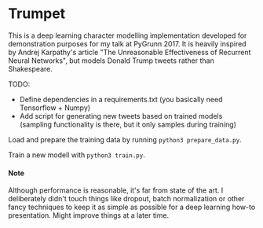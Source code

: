 Trumpet
===

This is a deep learning character modelling implementation developed for demonstration
purposes for my talk at PyGrunn 2017. It is heavily inspired by Andrej Karpathy's
article "The Unreasonable Effectiveness of Recurrent Neural Networks", but models
Donald Trump tweets rather than Shakespeare.

TODO:

- Define dependencies in a requirements.txt (you basically need Tensorflow + Numpy)
- Add script for generating new tweets based on trained models (sampling functionality is
there, but it only samples during training)


Load and prepare the training data by running `python3 prepare_data.py`.

Train a new modell with `python3 train.py`.

#### Note

Although performance is reasonable, it's far from state of the art. I deliberately
didn't touch things like dropout, batch normalization or other fancy techniques to
keep it as simple as possible for a deep learning how-to presentation. Might improve
things at a later time.
